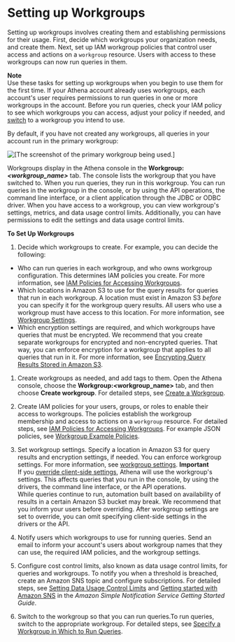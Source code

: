 # Setting up Workgroups<a name="workgroups-procedure"></a>

Setting up workgroups involves creating them and establishing permissions for their usage\. First, decide which workgroups your organization needs, and create them\. Next, set up IAM workgroup policies that control user access and actions on a `workgroup` resource\. Users with access to these workgroups can now run queries in them\.

**Note**  
Use these tasks for setting up workgroups when you begin to use them for the first time\. If your Athena account already uses workgroups, each account's user requires permissions to run queries in one or more workgroups in the account\. Before you run queries, check your IAM policy to see which workgroups you can access, adjust your policy if needed, and [switch](workgroups-create-update-delete.md#switching-workgroups) to a workgroup you intend to use\.

By default, if you have not created any workgroups, all queries in your account run in the primary workgroup:

![\[The screenshot of the primary workgroup being used.\]](http://docs.aws.amazon.com/athena/latest/ug/images/wg-primary.png)

Workgroups display in the Athena console in the **Workgroup:*<workgroup\_name>*** tab\. The console lists the workgroup that you have switched to\. When you run queries, they run in this workgroup\. You can run queries in the workgroup in the console, or by using the API operations, the command line interface, or a client application through the JDBC or ODBC driver\. When you have access to a workgroup, you can view workgroup's settings, metrics, and data usage control limits\. Additionally, you can have permissions to edit the settings and data usage control limits\.

**To Set Up Workgroups**

1.  Decide which workgroups to create\. For example, you can decide the following:
   + Who can run queries in each workgroup, and who owns workgroup configuration\. This determines IAM policies you create\. For more information, see [IAM Policies for Accessing Workgroups](workgroups-iam-policy.md)\.
   + Which locations in Amazon S3 to use for the query results for queries that run in each workgroup\. A location must exist in Amazon S3 *before* you can specify it for the workgroup query results\. All users who use a workgroup must have access to this location\. For more information, see [Workgroup Settings](workgroups-settings.md)\. 
   + Which encryption settings are required, and which workgroups have queries that must be encrypted\. We recommend that you create separate workgroups for encrypted and non\-encrypted queries\. That way, you can enforce encryption for a workgroup that applies to all queries that run in it\. For more information, see [Encrypting Query Results Stored in Amazon S3](encrypting-query-results-stored-in-s3.md)\.

1. Create workgroups as needed, and add tags to them\. Open the Athena console, choose the **Workgroup:<workgroup\_name>** tab, and then choose **Create workgroup**\. For detailed steps, see [Create a Workgroup](workgroups-create-update-delete.md#creating-workgroups)\. 

1. Create IAM policies for your users, groups, or roles to enable their access to workgroups\. The policies establish the workgroup membership and access to actions on a `workgroup` resource\. For detailed steps, see [ IAM Policies for Accessing Workgroups](workgroups-iam-policy.md)\. For example JSON policies, see [Workgroup Example Policies](workgroups-access.md)\.

1. Set workgroup settings\. Specify a location in Amazon S3 for query results and encryption settings, if needed\. You can enforce workgroup settings\. For more information, see [workgroup settings](workgroups-settings.md)\.
**Important**  
If you [override client\-side settings](workgroups-settings-override.md), Athena will use the workgroup's settings\. This affects queries that you run in the console, by using the drivers, the command line interface, or the API operations\.   
While queries continue to run, automation built based on availability of results in a certain Amazon S3 bucket may break\. We recommend that you inform your users before overriding\. After workgroup settings are set to override, you can omit specifying client\-side settings in the drivers or the API\.

1. Notify users which workgroups to use for running queries\. Send an email to inform your account's users about workgroup names that they can use, the required IAM policies, and the workgroup settings\.

1. Configure cost control limits, also known as data usage control limits, for queries and workgroups\. To notify you when a threshold is breached, create an Amazon SNS topic and configure subscriptions\. For detailed steps, see [Setting Data Usage Control Limits](workgroups-setting-control-limits-cloudwatch.md) and [Getting started with Amazon SNS](https://docs.aws.amazon.com/sns/latest/dg/sns-getting-started.html) in the *Amazon Simple Notification Service Getting Started Guide*\.

1. Switch to the workgroup so that you can run queries\.To run queries, switch to the appropriate workgroup\. For detailed steps, see [Specify a Workgroup in Which to Run Queries](workgroups-create-update-delete.md#specify-wkgroup-to-athena-in-which-to-run-queries)\.